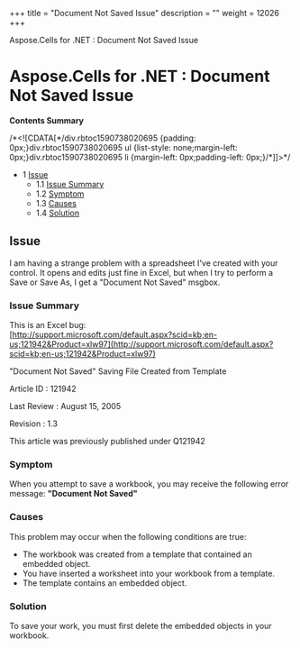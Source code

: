 +++
title = "Document Not Saved Issue" 
description = "" 
weight = 12026 
+++

Aspose.Cells for .NET : Document Not Saved Issue  

# Aspose.Cells for .NET : Document Not Saved Issue


**Contents Summary**

/\*<!\[CDATA\[\*/div.rbtoc1590738020695 {padding: 0px;}div.rbtoc1590738020695 ul {list-style: none;margin-left: 0px;}div.rbtoc1590738020695 li {margin-left: 0px;padding-left: 0px;}/\*\]\]>\*/

*   1 [Issue](#DocumentNotSavedIssue-Issue)
    *   1.1 [Issue Summary](#DocumentNotSavedIssue-IssueSummary)
    *   1.2 [Symptom](#DocumentNotSavedIssue-Symptom)
    *   1.3 [Causes](#DocumentNotSavedIssue-Causes)
    *   1.4 [Solution](#DocumentNotSavedIssue-Solution)

## Issue

I am having a strange problem with a spreadsheet I've created with your control. It opens and edits just fine in Excel, but when I try to perform a Save or Save As, I get a "Document Not Saved" msgbox.

### Issue Summary

This is an Excel bug:  
[http://support.microsoft.com/default.aspx?scid=kb;en-us;121942&Product=xlw97](http://support.microsoft.com/default.aspx?scid=kb;en-us;121942&Product=xlw97)

"Document Not Saved" Saving File Created from Template

Article ID : 121942

Last Review : August 15, 2005

Revision : 1.3

This article was previously published under Q121942

### Symptom

When you attempt to save a workbook, you may receive the following error message: **"Document Not Saved"**

### Causes

This problem may occur when the following conditions are true:

*   The workbook was created from a template that contained an embedded object.
*   You have inserted a worksheet into your workbook from a template.
*   The template contains an embedded object.

### Solution

To save your work, you must first delete the embedded objects in your workbook.


